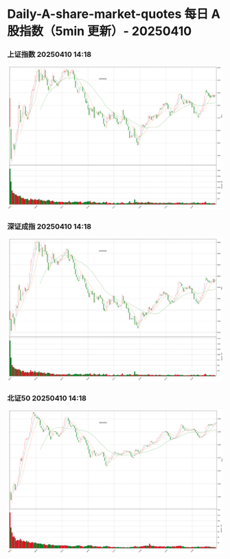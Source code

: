 
# Daily-A-share-market-quotes 每日 A 股指数（5min 更新）- 20250410

### 上证指数 20250410 14:18
![](./fig/2025/4/20250410-sh000001.png)

### 深证成指 20250410 14:18
![](./fig/2025/4/20250410-sz399001.png)

### 北证50 20250410 14:18
![](./fig/2025/4/20250410-bj899050.png)
